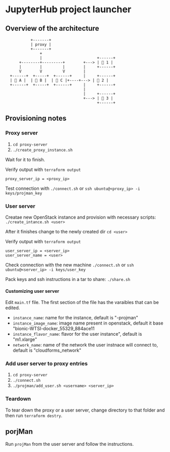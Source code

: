 # JupyterHub project launcher

## Overview of the architecture

```ascii
           +-------+
           | proxy |
           +-------+
               +
               |                        +------+
      +--------+---------+        +---> | 🐳 1 |
      |        |         |        |     +------+
      V        V         V        |
  +------+  +-----+  +------+     |     +------+
  | 👤 A |  | 👤 B |  | 👤 C |+----+---> | 🐳 2 |
  +------+  +-----+  +------+     |     +------+
                                  |
                                  |     +------+
                                  +---> | 🐳 3 |
                                        +------+
```

## Provisioning notes

### Proxy server

1. `cd proxy-server`
2. `./create_proxy_instance.sh`

Wait for it to finish.

Verify output with `terraform output`
```
proxy_server_ip = <proxy_ip>
```

 Test connection with `./connect.sh` or `ssh ubuntu@<proxy_ip> -i keys/projman_key`

### User server

Creatae new OpenStack instance and provision with necessary scripts:
`./create_intance.sh <user>`

After it finishes change to the newly created dir
`cd <user>`

Verify output with `terraform output`
```
user_server_ip = <server_ip>
user_server_name = <user>
```

Check connection with the new machine `./connect.sh` or
`ssh ubuntu@<server_ip> -i keys/user_key`

Pack keys and ssh instructions in a tar to share: `./share.sh`

#### Customizing user server

Edit `main.tf` file. The first section of the file has the varaibles that can be edited.

- `instance_name`: name for the instance, default is "<username>-projman"
- `instance_image_name`: image name present in openstack, default it base "bionic-WTSI-docker_55329_884ace11
- `instance_flavor_name`: flavor for the user instance", default is "m1.xlarge"
- `network_name`: name of the network the user instnace will connect to, default is "cloudforms_network"

### Add user server to proxy entries

1. `cd proxy-server`
2. `./connect.sh`
3. `./projman/add_user.sh <username> <server_ip>`

### Teardown

To tear down the proxy or a user server, change directory to that folder and then run `terraform destry`.

## porjMan

Run `projMan` from the user server and follow the instructions.
